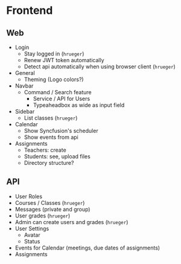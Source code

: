 # Frontend
## Web
- Login
  - Stay logged in (`hrueger`)
  - Renew JWT token automatically
  - Detect api automatically when using browser client  (`hrueger`)
- General
  - Theming (Logo colors?)
- Navbar
  - Command / Search feature
    - Service / API for Users
    - Typeaheadbox as wide as input field
- Sidebar
  - List classes (`hrueger`)
- Calendar
  - Show Syncfusion's scheduler
  - Show events from api
- Assignments
  - Teachers: create
  - Students: see, upload files
  - Directory structure?


## API
- User Roles
- Courses / Classes (`hrueger`)
- Messages (private and group)
- User grades (`hrueger`)
- Admin can create users and grades (`hrueger`)
- User Settings
  - Avatar
  - Status
- Events for Calendar (meetings, due dates of assignments)
- Assignments